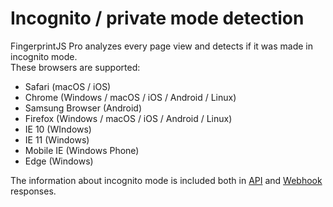 # Incognito / private mode detection

FingerprintJS Pro analyzes every page view and detects if it was made in incognito mode.   
These browsers are supported:

* Safari \(macOS / iOS\)
* Chrome \(Windows / macOS / iOS / Android / Linux\)
* Samsung Browser \(Android\)
* Firefox \(Windows / macOS / iOS / Android / Linux\)
* IE 10 \(WIndows\)
* IE 11 \(Windows\)
* Mobile IE \(Windows Phone\)
* Edge \(Windows\)

The information about incognito mode is included both in [API](server-api.md) and [Webhook](webhooks.md) responses.

